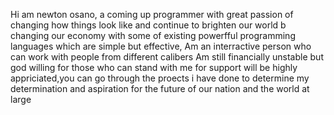 Hi am newton osano, a coming up programmer with great passion of changing how things look like and continue to brighten our world b changing our economy with  some of existing powerfful programming languages which are simple but effective,
Am an interractive person who can work with people from different calibers 
Am still financially unstable but god willing for those who can stand with me for support will be highly appriciated,you can go through the proects i have done to determine my determination and aspiration for the future of our nation and the world at large
